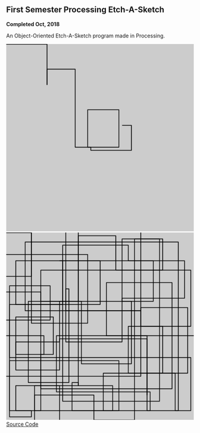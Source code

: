 ## First Semester Processing Etch-A-Sketch
**Completed Oct, 2018**

An Object-Oriented Etch-A-Sketch program made in Processing.

![Etch-A-Sketch](https://github.com/multirain/Portfolio/blob/master/Projects/Etch-A-Sketch/Images/line-000243.png)
![Etch-A-Sketch](https://github.com/multirain/Portfolio/blob/master/Projects/Etch-A-Sketch/Images/line-007863.png)
[Source Code](https://github.com/multirain/Portfolio/blob/master//Code/Etch_A_Sketch.pde.zip)
